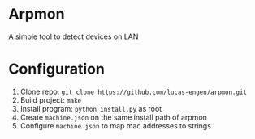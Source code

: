 # Arpmon
A simple tool to detect devices on LAN

# Configuration
  1) Clone repo: ```git clone https://github.com/lucas-engen/arpmon.git```
  2) Build project: ```make```
  3) Install program: ```python install.py``` as root
  4) Create ```machine.json``` on the same install path of arpmon
  5) Configure ```machine.json``` to map mac addresses to strings
